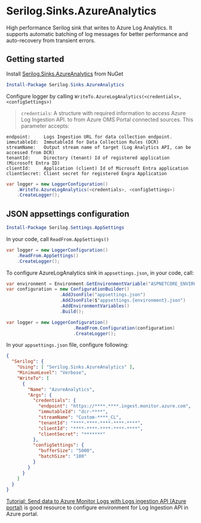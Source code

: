 # Serilog.Sinks.AzureAnalytics
High performance Serilog sink that writes to Azure Log Analytics. It supports automatic batching of log messages for better performance and auto-recovery from transient errors.


## Getting started
Install [Serilog.Sinks.AzureAnalytics](https://www.nuget.org/packages/serilog.sinks.azureanalytics) from NuGet

```PowerShell
Install-Package Serilog.Sinks.AzureAnalytics
```

Configure logger by calling `WriteTo.AzureLogAnalytics(<credentials>, <configSettings>)`

> `credentials`: A structure with required information to access Azure Log Ingestion API. to  from Azure OMS Portal connected sources. This parameter accepts:
```
endpoint:     Logs Ingestion URL for data collection endpoint.
immutableId:  ImmutableId for Data Collection Rules (DCR)
streamName:   Output stream name of target (Log Analytics API, can be accessed from DCR)
tenantId:     Directory (tenant) Id of registered application (Microsoft Entra ID)
clientId:     Application (client) Id of Microsoft Entra application
clientSecret: Client secret for registered Engra Application  
```
>

```C#
var logger = new LoggerConfiguration()
    .WriteTo.AzureLogAnalytics(<credentials>, <configSettings>)
    .CreateLogger();
```

## JSON appsettings configuration

```PowerShell
Install-Package Serilog.Settings.AppSettings
```
In your code, call `ReadFrom.AppSettings()`

```C#
var logger = new LoggerConfiguration()
    .ReadFrom.AppSettings()
    .CreateLogger();
```


To configure AzureLogAnalytics sink in `appsettings.json`, in your code, call:

```C#
var environment = Environment.GetEnvironmentVariable("ASPNETCORE_ENVIRONMENT");
var configuration = new ConfigurationBuilder()
                    .AddJsonFile("appsettings.json")
                    .AddJsonFile($"appsettings.{environment}.json")
                    .AddEnvironmentVariables()
                    .Build();

var logger = new LoggerConfiguration()
                         .ReadFrom.Configuration(configuration)
                         .CreateLogger();
```
In your `appsettings.json` file, configure following:

```JSON
{
  "Serilog": {
    "Using": [ "Serilog.Sinks.AzureAnalytics" ],
    "MinimumLevel": "Verbose",
    "WriteTo": [
      {
        "Name": "AzureAnalytics",
        "Args": {
          "credentials": {
            "endpoint": "https://****.****.ingest.monitor.azure.com",
            "immutableId": "dcr-****",
            "streamName": "Custom-****_CL",
            "tenantId": "****-****-****-****-****",
            "clientId": "****-****-****-****-****",
            "clientSecret": "*******"
          },
          "configSettings": {
            "bufferSize": "5000",
            "batchSize": "100"
          }
        }
      }
    ]
  }
}
```

[Tutorial: Send data to Azure Monitor Logs with Logs ingestion API (Azure portal)](https://learn.microsoft.com/en-us/azure/azure-monitor/logs/tutorial-logs-ingestion-portal) is good resource to configure environment for Log Ingestion API in Azure portal. 